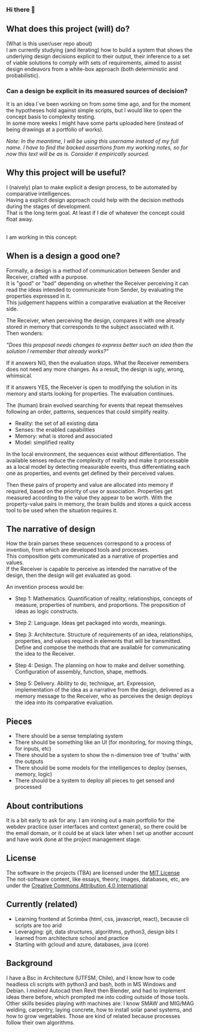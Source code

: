 ### Hi there 👋


## What does this project (will) do?
(What is this user/user repo about)  
I am currently studying (and iterating) how to build a system that shows the underlying design decisions explicit to their output, their inference to a set of viable solutions to comply with sets of requirements, aimed to assist design endeavors from a white-box approach (both deterministic and probabilistic).  

### Can a design be explicit in its measured sources of decision?  
It is an idea I´ve been working on from some time ago, and for the moment the hypotheses hold against simple scripts, but I would like to open the concept basis to complexity testing.  
In some more weeks I might have some parts uploaded here (instead of being drawings at a portfolio of works).  

*Note: In the meantime, I will be using this username instead of my full name. I have to find the backed assertions from my working notes, so for now this text will be as is. Consider it empirically sourced.*   

## Why this project will be useful?
I (naively) plan to make explicit a design process, to be automated by comparative intelligences.  
Having a explicit design approach could help with the decision methods during the stages of development.  
That is the long term goal. At least if I die of whatever the concept could float away.  
  
 
   
I am working in this concept:
## When is a design a good one?

Formally, a design is a method of communication between Sender and Receiver, crafted with a purpose.  
It is "good" or "bad" depending on whether the Receiver perceiving it can read the ideas intended to communicate from Sender, by evaluating the properties expressed in it.  
This judgement happens within a comparative evaluation at the Receiver side.

The Receiver, when perceiving the design, compares it with one already stored in memory that corresponds to the subject associated with it.  
Then wonders:  

*"Does this proposal needs changes to express better such an idea than the solution I remember that already works?"*

If it answers NO, then the evaluation stops.
What the Receiver remembers does not need any more changes.
As a result, the design is ugly, wrong, whimsical.

If it answers YES, the Receiver is open to modifying the solution in its memory and starts looking for properties.
The evaluation continues.
 

The (human) brain evolved searching for events that repeat themselves following an order, patterns, sequences that could simplify reality.

* Reality: the set of all existing data  
* Senses: the enabled capabilities  
* Memory: what is stored and associated  
* Model: simplified reality  

In the local environment, the sequences exist without differentiation.
The available senses reduce the complexity of reality and make it processable as a local model by detecting measurable events, thus differentiating each one as properties, and events get defined by their perceived values.

Then these pairs of property and value are allocated into memory if required, based on the priority of use or association. Properties get measured according to the value they appear to be worth.
With the property-value pairs in memory, the brain builds and stores a quick access tool to be used when the situation requires it.
 
 
## The narrative of design

How the brain parses these sequences correspond to a process of invention, from which are developed tools and processes.  
This composition gets communicated as a narrative of properties and values.  
If the Receiver is capable to perceive as intended the narrative of the design, then the design will get evaluated as good.  

An invention process would be:
* Step 1: Mathematics. Quantification of reality, relationships, concepts of measure, properties of numbers, and proportions. The proposition of ideas as logic constructs.

* Step 2: Language. Ideas get packaged into words, meanings.

* Step 3: Architecture. Structure of requirements of an idea, relationships, properties, and values required in elements that will be transmitted. Define and compose the methods that are available for communicating the idea to the Receiver.

* Step 4: Design. The planning on how to make and deliver something. Configuration of assembly, function, shape, methods.

* Step 5: Delivery. Ability to do, technique, art. Expression, implementation of the idea as a narrative from the design, delivered as a memory message to the Receiver, who as perceives the design deploys the idea into its comparative evaluation.  

## Pieces
* There should be a sense templating system  
* There should be something like an UI (for monitoring, for moving things, for inputs, etc)  
* There should be a system to show the n-dimension tree of 'truths' with the outputs  
* There should be some models for the intelligences to deploy (senses, memory, logic)
* There should be a system to deploy all pieces to get sensed and processed  

## About contributions
It is a bit early to ask for any. I am ironing out a main portfolio for the webdev practice (user interfaces and context general), so there could be the email domain, or it could be at slack later when I set up another account and have work done at the project management stage.
 
## License
The software in the projects (TBA) are licensed under the [MIT License](https://github.com/virtknois/virtknois/blob/main/LICENSE)  
The not-software content, like essays, theory, images, databases, etc, are under the [Creative Commons Attribution 4.0 International](https://creativecommons.org/licenses/by/4.0/)  

## Currently (related)
* Learning frontend at Scrimba (html, css, javascript, react), because cli scripts are too arid  
* Leveraging: git, data structures, algorithms, python3, design bits I learned from architecture school and practice
* Starting with gcloud and azure, databases, java (core)

## Background
I have a Bsc in Architecture (UTFSM, Chile), and I know how to code headless cli scripts with python3 and bash, both in MS Windows and Debian. I *mained* Autocad then Revit then Blender, and had to implement ideas there before, which prompted me into coding outside of those tools.  
Other skills besides playing with machines are: I know SMAW and MIG/MAG welding, carpentry, laying concrete, how to install solar panel systems, and how to grow vegetables. Those are kind of related because processes follow their own algorithms.



